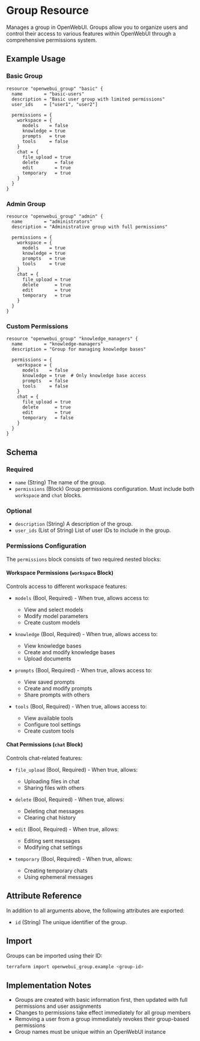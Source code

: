 # Group Resource

Manages a group in OpenWebUI. Groups allow you to organize users and control their access to various features within OpenWebUI through a comprehensive permissions system.

## Example Usage

### Basic Group

```hcl
resource "openwebui_group" "basic" {
  name        = "basic-users"
  description = "Basic user group with limited permissions"
  user_ids    = ["user1", "user2"]

  permissions = {
    workspace = {
      models    = false
      knowledge = true
      prompts   = true
      tools     = false
    }
    chat = {
      file_upload = true
      delete      = false
      edit        = true
      temporary   = true
    }
  }
}
```

### Admin Group

```hcl
resource "openwebui_group" "admin" {
  name        = "administrators"
  description = "Administrative group with full permissions"

  permissions = {
    workspace = {
      models    = true
      knowledge = true
      prompts   = true
      tools     = true
    }
    chat = {
      file_upload = true
      delete      = true
      edit        = true
      temporary   = true
    }
  }
}
```

### Custom Permissions

```hcl
resource "openwebui_group" "knowledge_managers" {
  name        = "knowledge-managers"
  description = "Group for managing knowledge bases"

  permissions = {
    workspace = {
      models    = false
      knowledge = true  # Only knowledge base access
      prompts   = false
      tools     = false
    }
    chat = {
      file_upload = true
      delete      = true
      edit        = true
      temporary   = false
    }
  }
}
```

## Schema

### Required

- `name` (String) The name of the group.
- `permissions` (Block) Group permissions configuration. Must include both `workspace` and `chat` blocks.

### Optional

- `description` (String) A description of the group.
- `user_ids` (List of String) List of user IDs to include in the group.

### Permissions Configuration

The `permissions` block consists of two required nested blocks:

#### Workspace Permissions (`workspace` Block)

Controls access to different workspace features:

- `models` (Bool, Required) - When true, allows access to:
  - View and select models
  - Modify model parameters
  - Create custom models

- `knowledge` (Bool, Required) - When true, allows access to:
  - View knowledge bases
  - Create and modify knowledge bases
  - Upload documents

- `prompts` (Bool, Required) - When true, allows access to:
  - View saved prompts
  - Create and modify prompts
  - Share prompts with others

- `tools` (Bool, Required) - When true, allows access to:
  - View available tools
  - Configure tool settings
  - Create custom tools

#### Chat Permissions (`chat` Block)

Controls chat-related features:

- `file_upload` (Bool, Required) - When true, allows:
  - Uploading files in chat
  - Sharing files with others

- `delete` (Bool, Required) - When true, allows:
  - Deleting chat messages
  - Clearing chat history

- `edit` (Bool, Required) - When true, allows:
  - Editing sent messages
  - Modifying chat settings

- `temporary` (Bool, Required) - When true, allows:
  - Creating temporary chats
  - Using ephemeral messages

## Attribute Reference

In addition to all arguments above, the following attributes are exported:

- `id` (String) The unique identifier of the group.

## Import

Groups can be imported using their ID:

```bash
terraform import openwebui_group.example <group-id>
```

## Implementation Notes

- Groups are created with basic information first, then updated with full permissions and user assignments
- Changes to permissions take effect immediately for all group members
- Removing a user from a group immediately revokes their group-based permissions
- Group names must be unique within an OpenWebUI instance
